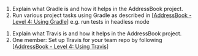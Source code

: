 <panel type="info" header="**`W7.5` Can explain continuous integration and continuous deployment** :star::star::star:" no-close>

<panel type="info" header="`W7.5a` Can explain integration :star::star::star:">
  <include src="../../book/integration/introduction/what/full.md" />
<!-- TODO: add evidence -->
</panel>

<panel type="info" header="`W7.5b` Can explain build automation tools :star::star::star:">
  <include src="../../book/integration/buildAutomation/what/full.md" />
  <panel header=":dart: Evidence" expanded>

1. Explain what Gradle is and how it helps in the AddressBook project.
2. Run various project tasks using Gradle as described in [[AddressBook - Level 4: Using Gradle](https://nus-cs2103-ay1718s1.github.io/addressbook-level4/UsingGradle.html)] e.g. run tests in headless mode

  </panel>
</panel>

<panel type="info" header="`W7.5c` Can explain continuous integration and continuous deployment :star::star::star:">
  <include src="../../book/integration/buildAutomation/continuousIntegrationDeployment/full.md" />
  <panel header=":dart: Evidence" expanded>

1. Explain what Travis is and how it helps in the AddressBook project.
2. One member: Set up Travis for your team repo by following [[AddressBook - Level 4: Using Travis](https://nus-cs2103-ay1718s1.github.io/addressbook-level4/UsingTravis.html)]

  </panel>
</panel>

</panel>
